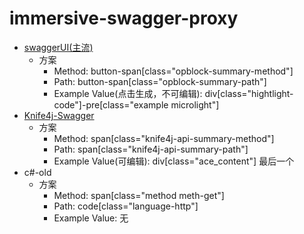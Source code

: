 # immersive-swagger-proxy

- [swaggerUI(主流)](https://petstore.swagger.io/?_ga=2.213879312.540614507.1682488577-1601408278.1666169877&_gac=1.150073156.1682488710.CjwKCAjw9J2iBhBPEiwAErwpeY9x_tlf5HV9ULsf_b54DZ_FFlc213uELAwW2dv7gLqYbA7OomXvHhoCrUkQAvD_BwE)
    - 方案
        - Method: button-span[class="opblock-summary-method"]
        - Path: button-span[class="opblock-summary-path"]
        - Example Value(点击生成，不可编辑): div[class="hightlight-code"]-pre[class="example microlight"]
- [Knife4j-Swagger](https://doc.xiaominfo.com/demo/doc.html#/home)
    - 方案
        - Method: span[class="knife4j-api-summary-method"]
        - Path: span[class="knife4j-api-summary-path"]
        - Example Value(可编辑):  div[class="ace_content"] 最后一个
- c#-old
    - 方案
        - Method: span[class="method meth-get"]
        - Path: code[class="language-http"]
        - Example Value: 无